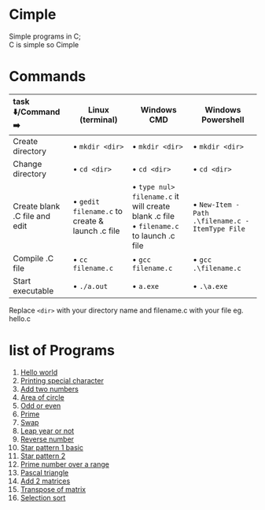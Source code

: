 # Cimple
Simple programs in C;<br>
C is simple so Cimple<br>

# Commands<br>
|task ⬇️/Command ➡️|**Linux** (terminal)|**Windows** CMD|**Windows Powershell**|
|:-|---|---|---|
|Create directory| • `mkdir <dir>`| • `mkdir <dir>`|• `mkdir <dir>`|
|Change directory| • `cd <dir>`| • `cd <dir>`| • `cd <dir>`|
|Create blank .C file and edit| • `gedit filename.c` to create & launch .c file | • `type nul> filename.c` it will create blank .c file <br> • `filename.c` to launch .c file| • `New-Item -Path .\filename.c -ItemType File`|
|Compile .C file| • `cc filename.c` | • `gcc filename.c`| • `gcc .\filename.c`| 
|Start executable| • `./a.out`| • `a.exe`<br> |• `.\a.exe`|

Replace `<dir>` with your directory name and filename.c with your file eg. hello.c

# list of Programs
1. [Hello world](https://github.com/sourabhkv/Cimple/blob/main/hello_world.c)
2. [Printing special character](https://github.com/sourabhkv/Cimple/blob/main/specialchar.c)
3. [Add two numbers](https://github.com/sourabhkv/Cimple/blob/main/add2numbers.c)
4. [Area of circle](https://github.com/sourabhkv/Cimple/blob/main/areaofcircle.c)
5. [Odd or even](https://github.com/sourabhkv/Cimple/blob/main/oddeven.c)
6. [Prime](https://github.com/sourabhkv/Cimple/blob/main/prime.c)
7. [Swap](https://github.com/sourabhkv/Cimple/blob/main/swap.c)
8. [Leap year or not](https://github.com/sourabhkv/Cimple/blob/main/leapyear.c)
9. [Reverse number](https://github.com/sourabhkv/Cimple/blob/main/reversenum.c)
10. [Star pattern 1 basic](https://github.com/sourabhkv/Cimple/blob/main/pattern/starpattern1.c)
11. [Star pattern 2](https://github.com/sourabhkv/Cimple/blob/main/pattern/star%20pattern%202.c)
12. [Prime number over a range](https://github.com/sourabhkv/Cimple/blob/main/prime%20range.c)
13. [Pascal triangle](https://github.com/sourabhkv/Cimple/blob/main/pascal%20triangle.c)
14. [Add 2 matrices](https://github.com/sourabhkv/Cimple/blob/main/matrix/addmatrix.c)
15. [Transpose of matrix](https://github.com/sourabhkv/Cimple/blob/main/matrix/transpose.c)
16. [Selection sort](https://github.com/sourabhkv/Cimple/blob/main/selection_sort.c)
